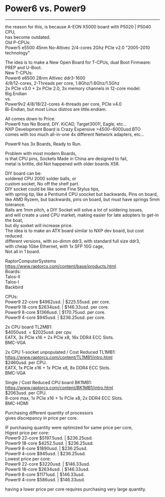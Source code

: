 # Power6 vs. Power9
-----

the reason for this, is because A-EON X5000 board with P5020 | P5040 CPU, </br>
has become outdated. </br>
Old P-CPUs: </br>
Power5 e5500 45nm No-Altivec 2/4-cores 2Ghz PCIe v2.0 "2005-2010 technology" </br>

The idea is to make a New Open Board for T-CPUs, dual Boot Firmware: PREP and U-Boot. </br>
New T-CPUs: </br>
Power6 e6500 28nm Altivec ddr3-1600 </br>
4/8/12-cores, 2-Threads per core, 1.8Ghz/1.6Ghz/1.5Ghz </br>
2x PCIe v3.0 + 2x PCIe 2.0, 3x memory channels in 12-core model. </br>
Big.Endian </br>
vs. </br>
Power9v2 4/8/18/22-cores 4-threads per core, PCIe v4.0 </br>
Bi-Endian, but most Linux distros are little.endiam. </br>

All comes down to Price. </br>
Power6 has No Board, DIY. KiCAD, Target3001!, Eagle, etc... </br>
NXP Development Board is Crazy Expensive >$4500-$6000usd.BTO </br>
comes with too much all-in-one 4x different Network adapters, etc... </br>

Power9 has 3x Boards, Ready to Run. </br>

Problem with most modern Boards, </br>
is that CPU pins, Sockets Made in China are designed to fail, </br>
metal is brittle, did Not happened with older boards X58. </br>

DIY board can be: </br>
soldered CPU 2000 solder balls, or </br>
custom socket, No off the shelf part. </br>
DIY socket could be like some Fine Stylus tips, </br>
with spring tip, like a Pentium4 CPU soocket but backwards, Pins on board, </br>
like AMD Ryzem, but backwards, pins on board, but must have springs 5mm tolerance. </br>
Balls are 1mm pitch, a DIY Socket will solve a lot of soldering issues,  </br>
and will create a used CPU market, making easier for late adopters to get-in the boat, </br>
but diy soxket will increase price. </br>
The idea is to make an ATX board similar to NXP dev board, but cost reduced. </br>
different versions, with so-dimm ddr3, with standard full size ddr3, </br>
with cheap 1Gbe Ethernet, with 1x SFP 10G cage, </br>
Not all in 1 board. </br>

RaptorComputerSystems https://www.raptorcs.com/content/base/products.html </br>
Boards: </br>
Talos-II </br>
Talos-I </br>
Backbird </br>

CPUs: </br>
Power9 22-core $4962usd. | $225.55usd. per core. </br>
Power9 18-core $2634usd. | $146.33usd. per core. </br>
Power9 8-core  $1366usd. | $170.75usd. per core. </br>
Power9 4-core  $945usd.  | $236.25usd. per core. </br>

2x CPU board TL2MB1: </br>
$4050usd. = $2025usd. per cpu </br>
EATX, 3x PCIe x16 + 2x PCIe x8, 16x DDR4 ECC Slots. </br>
BMC-VGA </br>
 
2x CPU 1-socket unpopulated / Cost Reduced TL1MB1: </br>
https://www.raptorcs.com/content/TL1MB1/intro.html </br>
$2460usd. per CPU. </br>
EATX, 1x PCIe x16 + 1x PCIe x8, 8x DDR4 ECC Slots. </br>
BMC-VGA </br>

Single / Cost Reduced CPU board BK1MB1: </br>
https://www.raptorcs.com/content/BK1MB1/intro.html </br>
$2063usd. per CPU. </br>
8-core max, 1x PCIe x16 + 1x PCIe x8, 2x DDR4 ECC Slots. </br>
BMC-HDMI </br>

Purchasing different quantity of processors </br>
gives discrepancy in price per core. </br>

IF purchasing quantity were optimized for same price per core, </br>
Higest price per core: </br>
Power9 22-core $5197.5usd. | $236.25usd. </br>
Power9 18-core $4252.5usd. | $236.25usd. </br>
Power9 8-core  $1890usd.   | $236.25usd. </br>
Power9 4-core  $945usd.    | $236.25usd. </br>
Lowest price per core: </br>
Power9 22-core $3220usd. | $146.33usd. </br>
Power9 18-core $2634usd. | $146.33usd. </br>
Power9 8-core  $1171usd. | $146.33usd. </br>
Power9 4-core  $586usd.  | $146.33usd. </br>

having a lower price per core requires purchasing very large quantity. </br>
